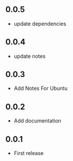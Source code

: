## 0.0.5
* update dependencies
## 0.0.4
* update notes

## 0.0.3

* Add Notes For Ubuntu

## 0.0.2

* Add documentation

## 0.0.1

* First release
